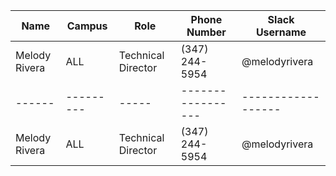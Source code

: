 <!-- TITLE: Contact Information -->
<!-- SUBTITLE: A quick summary of Contact Information -->

| Name | Campus | Role | Phone Number | Slack Username |
| ------ | --------- | ----- | ----------------- | ------------------ |
| Melody Rivera | ALL | Technical Director | (347) 244-5954 | @melodyrivera |
| ------ | --------- | ----- | ----------------- | ------------------ |
| Melody Rivera | ALL | Technical Director | (347) 244-5954 | @melodyrivera |

